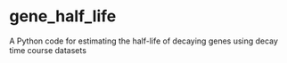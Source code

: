 # gene_half_life
A Python code for estimating the half-life of decaying genes using decay time course datasets
